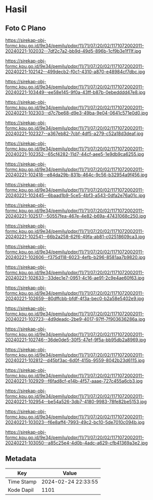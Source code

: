 # Hasil

## Foto C Plano

https://sirekap-obj-formc.kpu.go.id/9e34/pemilu/pdpr/11/71/07/20/02/1171072002011-20240221-102032--7df2c7a2-bb9d-49d5-896b-1cf9b3e1f11f.jpg

https://sirekap-obj-formc.kpu.go.id/9e34/pemilu/pdpr/11/71/07/20/02/1171072002011-20240221-102142--499decb2-f0c1-4310-a870-e48984cf7dbc.jpg

https://sirekap-obj-formc.kpu.go.id/9e34/pemilu/pdpr/11/71/07/20/02/1171072002011-20240221-103449--ee58e145-9f0a-43ff-b87b-0ebedddd47e8.jpg

https://sirekap-obj-formc.kpu.go.id/9e34/pemilu/pdpr/11/71/07/20/02/1171072002011-20240221-102303--d7c7be68-d9e3-49ba-9e04-0641c571e0d0.jpg

https://sirekap-obj-formc.kpu.go.id/9e34/pemilu/pdpr/11/71/07/20/02/1171072002011-20240221-102327--a367eb82-7cbf-4df5-a279-c52a18d3deaf.jpg

https://sirekap-obj-formc.kpu.go.id/9e34/pemilu/pdpr/11/71/07/20/02/1171072002011-20240221-102352--65cf4282-11d7-44cf-aee5-1e9db9ca6255.jpg

https://sirekap-obj-formc.kpu.go.id/9e34/pemilu/pdpr/11/71/07/20/02/1171072002011-20240221-102418--e84da29b-831b-464c-9c56-b32954a9f456.jpg

https://sirekap-obj-formc.kpu.go.id/9e34/pemilu/pdpr/11/71/07/20/02/1171072002011-20240221-102445--6baad1b9-5ce5-4bf3-a543-0dfa2e76a01c.jpg

https://sirekap-obj-formc.kpu.go.id/9e34/pemilu/pdpr/11/71/07/20/02/1171072002011-20240221-102517--50557fea-467e-4e82-b69a-47431068c250.jpg

https://sirekap-obj-formc.kpu.go.id/9e34/pemilu/pdpr/11/71/07/20/02/1171072002011-20240221-102541--66b2a258-62f6-49fa-ab81-c02518609ca3.jpg

https://sirekap-obj-formc.kpu.go.id/9e34/pemilu/pdpr/11/71/07/20/02/1171072002011-20240221-102606--f375d118-6023-4efb-b296-8581aa7b9820.jpg

https://sirekap-obj-formc.kpu.go.id/9e34/pemilu/pdpr/11/71/07/20/02/1171072002011-20240221-102633--33dec1e7-0951-4c16-ae91-2c9e4ae60f63.jpg

https://sirekap-obj-formc.kpu.go.id/9e34/pemilu/pdpr/11/71/07/20/02/1171072002011-20240221-102659--80dffcbb-bfdf-4f3a-bec0-b2a58e5402e9.jpg

https://sirekap-obj-formc.kpu.go.id/9e34/pemilu/pdpr/11/71/07/20/02/1171072002011-20240221-102723--4d9deadc-2be9-4017-97ff-7f903636286a.jpg

https://sirekap-obj-formc.kpu.go.id/9e34/pemilu/pdpr/11/71/07/20/02/1171072002011-20240221-102746--36de0de5-30f5-47ef-9f5a-bb95db2a8969.jpg

https://sirekap-obj-formc.kpu.go.id/9e34/pemilu/pdpr/11/71/07/20/02/1171072002011-20240221-102812--d45bf3ac-6d0f-415b-9559-8042b23d6115.jpg

https://sirekap-obj-formc.kpu.go.id/9e34/pemilu/pdpr/11/71/07/20/02/1171072002011-20240221-102929--f6fad8cf-e14b-4f57-aaae-727c455a6cb3.jpg

https://sirekap-obj-formc.kpu.go.id/9e34/pemilu/pdpr/11/71/07/20/02/1171072002011-20240221-102954--be54a526-3db7-4180-9983-78fe82be5153.jpg

https://sirekap-obj-formc.kpu.go.id/9e34/pemilu/pdpr/11/71/07/20/02/1171072002011-20240221-103023--f6e8aff4-7993-49c2-bc10-5de7010c094b.jpg

https://sirekap-obj-formc.kpu.go.id/9e34/pemilu/pdpr/11/71/07/20/02/1171072002011-20240221-103050--a85c25e4-4d0b-4adc-a629-cfb41369a3e2.jpg


## Metadata

| Key        | Value               |
| ---------- | ------------------- |
| Time Stamp | 2024-02-24 22:33:55 |
| Kode Dapil | 1101                |



